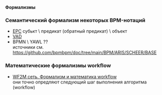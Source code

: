 **Формализмы**
### Семантический формализм некоторых BPM-нотаций
- [EPC](https://docs.aris.com/10.0.27.0/yay-method-reference/en/#/home/494769/en/1) субькт \ предикат (обратный предикат) \ объект
- [VAD](https://docs.aris.com/10.0.27.0/yay-method-reference/en/#/home/494393/en/1)
- BPMN \ YAWL ??   
источники см. https://github.com/bpmbpm/doc/tree/main/BPM/ARIS/SCHEER/BASE

### Математические формализмы workflow
- [WF2M сеть. Формализм и математика workflow](https://habr.com/ru/articles/781124/)  
они точно опредляют следующий шаг выполнения алгоритма (workflow)
